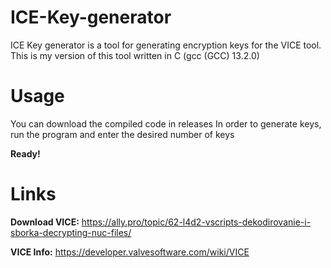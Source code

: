 # ICE-Key-generator

ICE Key generator is a tool for generating encryption keys for the VICE tool.
This is my version of this tool written in C (gcc (GCC) 13.2.0)

# Usage

You can download the compiled code in releases
In order to generate keys, run the program and enter the desired number of keys

**Ready!**

# Links

**Download VICE:** https://ally.pro/topic/62-l4d2-vscripts-dekodirovanie-i-sborka-decrypting-nuc-files/

**VICE Info:** https://developer.valvesoftware.com/wiki/VICE
